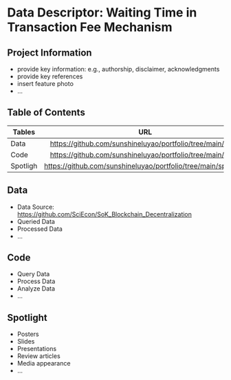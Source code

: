 # Data Descriptor: Waiting Time in Transaction Fee Mechanism
## Project Information
- provide key information: e.g., authorship, disclaimer, acknowledgments
- provide key references 
- insert feature photo 
- ...

## Table of Contents
| **Tables**    | **URL**          | 
| ------------- |:-------------:| 
| Data     | https://github.com/sunshineluyao/portfolio/tree/main/code| 
| Code     | https://github.com/sunshineluyao/portfolio/tree/main/code |   
| Spotligh| https://github.com/sunshineluyao/portfolio/tree/main/spotlight|   



## Data
- Data Source: https://github.com/SciEcon/SoK_Blockchain_Decentralization
- Queried Data
- Processed Data
- ...


## Code
- Query Data
- Process Data
- Analyze Data
- ...

## Spotlight
- Posters
- Slides
- Presentations
- Review articles
- Media appearance
- ...
